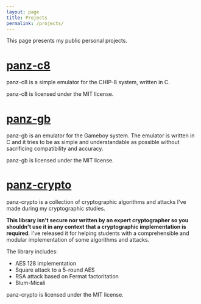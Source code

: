 ```yaml
---
layout: page
title: Projects
permalink: /projects/
---
```


This page presents my public personal projects.

# **[panz-c8](https://github.com/panzone91/panz-c8)**

panz-c8 is a simple emulator for the CHIP-8 system, written in C.

panz-c8 is licensed under the MIT license.

# **[panz-gb](https://github.com/panzone91/panzgb)**

panz-gb is an emulator for the Gameboy system. The emulator is written in C and it tries to be as simple and understandable as possible without sacrificing compatibility and accuracy.

panz-gb is licensed under the MIT license.

# **[panz-crypto](https://github.com/panzone91/panz-crypto)**

panz-crypto is a collection of cryptographic algorithms and attacks I've made during my cryptographic studies.

**This library isn't secure nor written by an expert cryptographer so you shouldn't use it in any context that a cryptographic implementation is required**. I've released it for helping students with a comprehensible and modular implementation of some algorithms and attacks.

The library includes:

* AES 128 implementation
* Square attack to a 5-round AES
* RSA attack based on Fermat factoritation
* Blum-Micali

panz-crypto is licensed under the MIT license.
